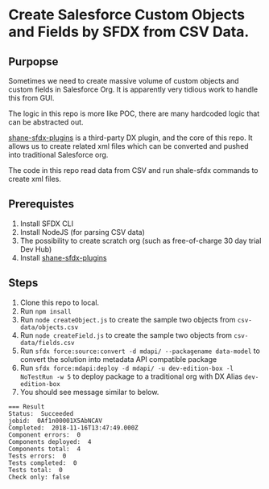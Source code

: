 
# Create Salesforce Custom Objects and Fields by SFDX from CSV Data.

## Purpopse

Sometimes we need to create massive volume of custom objects and custom fields in Salesforce Org.
It is apparently very tidious work to handle this from GUI.

The logic in this repo is more like POC, there are many hardcoded logic that can be abstracted out.

[shane-sfdx-plugins](https://github.com/mshanemc/shane-sfdx-plugins) is a third-party DX plugin, and the core of this repo. It allows us to create related xml files which can be converted and pushed into traditional Salesforce org.

The code in this repo read data from CSV and run shale-sfdx commands to create xml files.

## Prerequistes

1. Install SFDX CLI
2. Install NodeJS (for parsing CSV data)
3. The possibility to create scratch org (such as free-of-charge 30 day trial Dev Hub)
4. Install [shane-sfdx-plugins](https://github.com/mshanemc/shane-sfdx-plugins)

## Steps

1. Clone this repo to local.
2. Run `npm insall`
3. Run `node createObject.js` to create the sample two objects from `csv-data/objects.csv`
4. Run `node createField.js` to create the sample two objects from `csv-data/fields.csv`
5. Run `sfdx force:source:convert -d mdapi/ --packagename data-model` to convert the solution into metadata API compatible package
6. Run `sfdx force:mdapi:deploy -d mdapi/ -u dev-edition-box -l NoTestRun -w 5` to deploy package to a traditional org with DX Alias `dev-edition-box`
7. You should see message similar to below.
```
=== Result
Status:  Succeeded
jobid:  0Af1n00001X5AbNCAV
Completed:  2018-11-16T13:47:49.000Z
Component errors:  0
Components deployed:  4
Components total:  4
Tests errors:  0
Tests completed:  0
Tests total:  0
Check only: false
```
